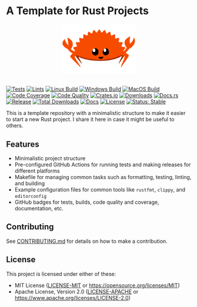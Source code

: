 # A Template for Rust Projects

<div align="center">
  <picture>
    <img alt="template-rust-project logo" src="assets/logos/rustacean-flat-happy.svg" height="40%" width="40%">
  </picture>
</div>
<br>

[![Tests](https://img.shields.io/github/actions/workflow/status/habedi/template-rust-project/tests.yml?label=tests&style=flat&labelColor=282c34&color=4caf50&logo=github)](https://github.com/habedi/template-rust-project/actions/workflows/tests.yml)
[![Lints](https://img.shields.io/github/actions/workflow/status/habedi/template-rust-project/lints.yml?label=lints&style=flat&labelColor=282c34&color=4caf50&logo=github)](https://github.com/habedi/template-rust-project/actions/workflows/lints.yml)
[![Linux Build](https://img.shields.io/github/actions/workflow/status/habedi/template-rust-project/build_linux.yml?label=linux%20build&style=flat&labelColor=282c34&color=4caf50&logo=linux)](https://github.com/habedi/template-rust-project/actions/workflows/build_linux.yml)
[![Windows Build](https://img.shields.io/github/actions/workflow/status/habedi/template-rust-project/build_windows.yml?label=windows%20build&style=flat&labelColor=282c34&color=4caf50&logo=github)](https://github.com/habedi/template-rust-project/actions/workflows/build_windows.yml)
[![MacOS Build](https://img.shields.io/github/actions/workflow/status/habedi/template-rust-project/build_macos.yml?label=macos%20build&style=flat&labelColor=282c34&color=4caf50&logo=apple)](https://github.com/habedi/template-rust-project/actions/workflows/build_macos.yml)
<br>
[![Code Coverage](https://img.shields.io/codecov/c/github/habedi/template-rust-project?style=flat&labelColor=282c34&color=ffca28&logo=codecov)](https://codecov.io/gh/habedi/template-rust-project)
[![Code Quality](https://img.shields.io/codefactor/grade/github/habedi/template-rust-project?style=flat&labelColor=282c34&color=4caf50&logo=codefactor)](https://www.codefactor.io/repository/github/habedi/template-rust-project)
[![Crates.io](https://img.shields.io/crates/v/template-rust-project.svg?style=flat&labelColor=282c34&color=f46623&logo=rust)](https://crates.io/crates/template-rust-project)
[![Downloads](https://img.shields.io/crates/d/template-rust-project?style=flat&labelColor=282c34&color=4caf50&logo=rust)](https://crates.io/crates/template-rust-project)
[![Docs.rs](https://img.shields.io/badge/docs.rs-template--rust--project-66c2a5?style=flat&labelColor=282c34&logo=docs.rs)](https://docs.rs/template-rust-project)
<br>
[![Release](https://img.shields.io/github/release/habedi/template-rust-project.svg?style=flat&labelColor=282c34&color=f46623&logo=github)](https://github.com/habedi/template-rust-project/releases/latest)
[![Total Downloads](https://img.shields.io/github/downloads/habedi/template-rust-project/total.svg?style=flat&labelColor=282c34&color=8caf50&logo=github)](https://github.com/habedi/template-rust-project/releases)
[![Docs](https://img.shields.io/badge/docs-latest-007ec6?style=flat&labelColor=282c34&logo=readthedocs)](docs)
[![License](https://img.shields.io/badge/license-MIT%2FApache--2.0-007ec6?style=flat&labelColor=282c34&logo=open-source-initiative)](https://github.com/habedi/template-rust-project)
[![Status: Stable](https://img.shields.io/badge/status-stable-green.svg?style=flat&labelColor=282c34)](https://github.com/habedi/template-rust-project)

This is a template repository with a minimalistic structure to make it easier to start a new Rust project.
I share it here in case it might be useful to others.

## Features

- Minimalistic project structure
- Pre-configured GitHub Actions for running tests and making releases for different platforms
- Makefile for managing common tasks such as formatting, testing, linting, and building
- Example configuration files for common tools like `rustfmt`, `clippy`, and `editorconfig`
- GitHub badges for tests, builds, code quality and coverage, documentation, etc.

## Contributing

See [CONTRIBUTING.md](CONTRIBUTING.md) for details on how to make a contribution.

## License

This project is licensed under either of these:

* MIT License ([LICENSE-MIT](LICENSE-MIT) or https://opensource.org/licenses/MIT)
* Apache License, Version 2.0 ([LICENSE-APACHE](LICENSE-APACHE) or https://www.apache.org/licenses/LICENSE-2.0)
